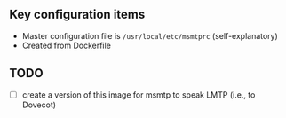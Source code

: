 ## Key configuration items

- Master configuration file is `/usr/local/etc/msmtprc` (self-explanatory)
- Created from Dockerfile

## TODO
- [ ] create a version of this image for msmtp to speak LMTP (i.e., to Dovecot)
